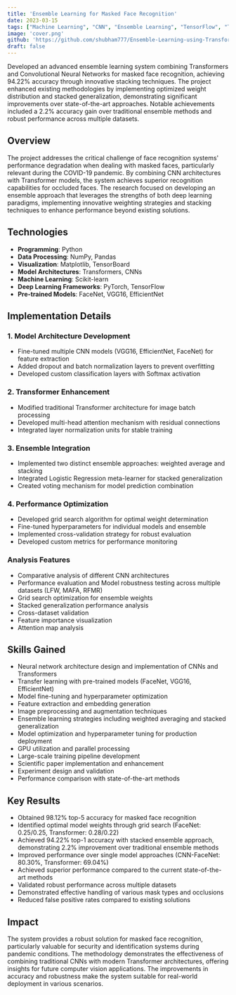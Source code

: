 ```yaml
---
title: 'Ensemble Learning for Masked Face Recognition'
date: 2023-03-15
tags: ["Machine Learning", "CNN", "Ensemble Learning", "TensorFlow", "Transfer Learning"]
image: 'cover.png'
github: 'https://github.com/shubham777/Ensemble-Learning-using-Transformers-and-Convolutional-Networks-for-Masked-Face-Recognition'
draft: false
---
```


Developed an advanced ensemble learning system combining Transformers and Convolutional Neural Networks for masked face recognition, achieving 94.22% accuracy through innovative stacking techniques. The project enhanced existing methodologies by implementing optimized weight distribution and stacked generalization, demonstrating significant improvements over state-of-the-art approaches. Notable achievements included a 2.2% accuracy gain over traditional ensemble methods and robust performance across multiple datasets.

<!--more-->

## Overview
The project addresses the critical challenge of face recognition systems' performance degradation when dealing with masked faces, particularly relevant during the COVID-19 pandemic. By combining CNN architectures with Transformer models, the system achieves superior recognition capabilities for occluded faces. The research focused on developing an ensemble approach that leverages the strengths of both deep learning paradigms, implementing innovative weighting strategies and stacking techniques to enhance performance beyond existing solutions.

## Technologies
- **Programming**: Python
- **Data Processing**: NumPy, Pandas
- **Visualization**: Matplotlib, TensorBoard
- **Model Architectures**: Transformers, CNNs
- **Machine Learning**: Scikit-learn
- **Deep Learning Frameworks**: PyTorch, TensorFlow
- **Pre-trained Models**: FaceNet, VGG16, EfficientNet


## Implementation Details

### 1. Model Architecture Development
- Fine-tuned multiple CNN models (VGG16, EfficientNet, FaceNet) for feature extraction
- Added dropout and batch normalization layers to prevent overfitting
- Developed custom classification layers with Softmax activation

### 2. Transformer Enhancement
- Modified traditional Transformer architecture for image batch processing
- Developed multi-head attention mechanism with residual connections
- Integrated layer normalization units for stable training

### 3. Ensemble Integration
- Implemented two distinct ensemble approaches: weighted average and stacking
- Integrated Logistic Regression meta-learner for stacked generalization
- Created voting mechanism for model prediction combination

### 4. Performance Optimization
- Developed grid search algorithm for optimal weight determination
- Fine-tuned hyperparameters for individual models and ensemble
- Implemented cross-validation strategy for robust evaluation
- Developed custom metrics for performance monitoring

### Analysis Features
- Comparative analysis of different CNN architectures
- Performance evaluation and Model robustness testing across multiple datasets (LFW, MAFA, RFMR)
- Grid search optimization for ensemble weights
- Stacked generalization performance analysis
- Cross-dataset validation
- Feature importance visualization
- Attention map analysis

## Skills Gained
- Neural network architecture design and implementation of CNNs and Transformers
- Transfer learning with pre-trained models (FaceNet, VGG16, EfficientNet)
- Model fine-tuning and hyperparameter optimization
- Feature extraction and embedding generation
- Image preprocessing and augmentation techniques
- Ensemble learning strategies including weighted averaging and stacked generalization
- Model optimization and hyperparameter tuning for production deployment
- GPU utilization and parallel processing
- Large-scale training pipeline development
- Scientific paper implementation and enhancement
- Experiment design and validation
- Performance comparison with state-of-the-art methods

## Key Results
- Obtained 98.12% top-5 accuracy for masked face recognition
- Identified optimal model weights through grid search (FaceNet: 0.25/0.25, Transformer: 0.28/0.22)
- Achieved 94.22% top-1 accuracy with stacked ensemble approach, demonstrating 2.2% improvement over traditional ensemble methods
- Improved performance over single model approaches (CNN-FaceNet: 80.30%, Transformer: 69.04%) 
- Achieved superior performance compared to the current state-of-the-art methods
- Validated robust performance across multiple datasets
- Demonstrated effective handling of various mask types and occlusions
- Reduced false positive rates compared to existing solutions


## Impact
The system provides a robust solution for masked face recognition, particularly valuable for security and identification systems during pandemic conditions. The methodology demonstrates the effectiveness of combining traditional CNNs with modern Transformer architectures, offering insights for future computer vision applications. The improvements in accuracy and robustness make the system suitable for real-world deployment in various scenarios.
